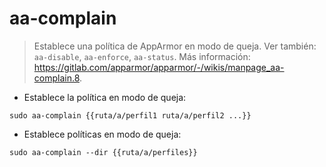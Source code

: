 # aa-complain

> Establece una política de AppArmor en modo de queja.
> Ver también: `aa-disable`, `aa-enforce`, `aa-status`.
> Más información: <https://gitlab.com/apparmor/apparmor/-/wikis/manpage_aa-complain.8>.

- Establece la política en modo de queja:

`sudo aa-complain {{ruta/a/perfil1 ruta/a/perfil2 ...}}`

- Establece políticas en modo de queja:

`sudo aa-complain --dir {{ruta/a/perfiles}}`
